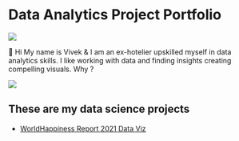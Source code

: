 # Data Analytics Project Portfolio

![](https://tenor.com/view/cat-emoji-wave-bye-gif-7735986)

👋 Hi My name is Vivek & I am an ex-hotelier upskilled myself in data analytics skills.
I like working with data and finding insights creating compelling visuals. 
Why ?

![](https://tenor.com/view/date-everywhere-data-digital-marketing-gif-24166770)

## These are my data science projects
- [WorldHappiness Report 2021 Data Viz](https://vivekjoshi5.github.io/world-happiness-report-2022-data-viz/)

